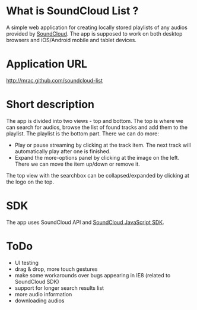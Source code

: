 # What is SoundCloud List ? #
A simple web application for creating locally stored playlists of any audios provided by [SoundCloud](http://soundcloud.com).
The app is supposed to work on both desktop browsers and iOS/Android mobile and tablet devices.

# Application URL #
http://mrac.github.com/soundcloud-list

# Short description #
The app is divided into two views - top and bottom. The top is where we can search for audios, browse the list of found tracks and add them to the playlist.
The playlist is the bottom part. There we can do more:
 - Play or pause streaming by clicking at the track item. The next track will automatically play after one is finished.
 - Expand the more-options panel by clicking at the image on the left. There we can move the item up/down or remove it.

The top view with the searchbox can be collapsed/expanded by clicking at the logo on the top.

# SDK #
The app uses SoundCloud API and [SoundCloud JavaScript SDK](https://developers.soundcloud.com/docs).

# ToDo #
 - UI testing
 - drag & drop, more touch gestures
 - make some workarounds over bugs appearing in IE8 (related to SoundCloud SDK)
 - support for longer search results list
 - more audio information
 - downloading audios
